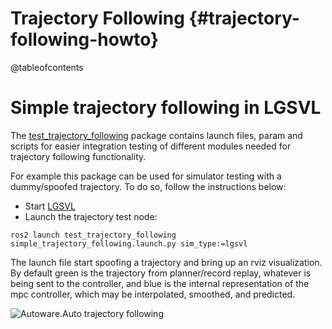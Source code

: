 Trajectory Following {#trajectory-following-howto}
============

@tableofcontents

# Simple trajectory following in LGSVL

The [test_trajectory_following](https://gitlab.com/autowarefoundation/autoware.auto/AutowareAuto/-/tree/master/src/tools/test_trajectory_following) package contains launch files, param and scripts for easier integration testing of different modules needed for trajectory following functionality.

For example this package can be used for simulator testing with a dummy/spoofed trajectory.
To do so, follow the instructions below:

* Start [LGSVL](lgsvl.html)
* Launch the trajectory test node:
```{bash}
ros2 launch test_trajectory_following simple_trajectory_following.launch.py sim_type:=lgsvl
```

The launch file start spoofing a trajectory and bring up an rviz visualization.
By default green is the trajectory from planner/record replay, whatever is being sent to the controller, and blue is the internal representation of the mpc controller, which may be interpolated, smoothed, and predicted.

![Autoware.Auto trajectory following](trajectory-following-small.jpg)
